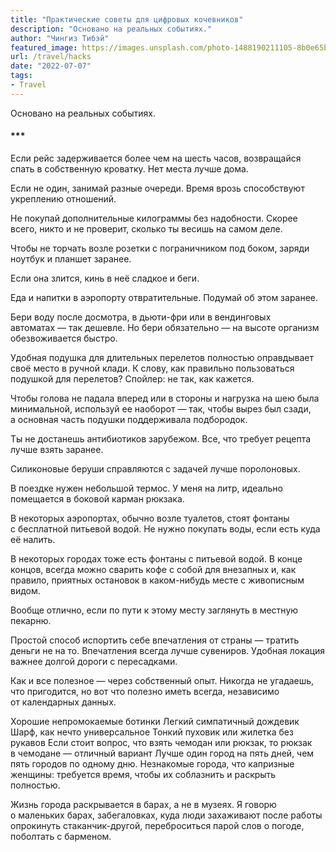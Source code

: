 ```yaml
---
title: "Практические советы для цифровых кочевников"
description: "Основано на реальных событиях."
author: "Чингиз Тибэй"
featured_image: https://images.unsplash.com/photo-1488190211105-8b0e65b80b4e?ixlib=rb-4.0.3&ixid=M3wxMjA3fDB8MHxwaG90by1wYWdlfHx8fGVufDB8fHx8fA%3D%3D&auto=format&fit=crop&w=2670&q=80
url: /travel/hacks
date: "2022-07-07"
tags:
- Travel
---
```


<div class="auto">

Основано на&nbsp;реальных событиях.

#### ***

Если рейс задерживается более чем на&nbsp;шесть часов, возвращайся спать в&nbsp;собственную кроватку. Нет места лучше дома.

Если не&nbsp;один, занимай разные очереди. Время врозь способствуют укреплению отношений.

Не&nbsp;покупай дополнительные килограммы без надобности. Скорее всего, никто и&nbsp;не&nbsp;проверит, сколько ты&nbsp;весишь на&nbsp;самом деле.

Чтобы не&nbsp;торчать возле розетки с&nbsp;пограничником под боком, заряди ноутбук и&nbsp;планшет заранее.

Если она злится, кинь в&nbsp;неё сладкое и&nbsp;беги.

Еда и&nbsp;напитки в&nbsp;аэропорту отвратительные. Подумай об&nbsp;этом заранее.

Бери воду после досмотра, в&nbsp;дьюти-фри или в&nbsp;вендинговых автоматах&nbsp;&mdash; так дешевле. Но&nbsp;бери обязательно&nbsp;&mdash; на&nbsp;высоте организм обезвоживается быстро.

Удобная подушка для длительных перелетов полностью оправдывает своё место в&nbsp;ручной клади. К&nbsp;слову, как правильно пользоваться подушкой для перелетов? Спойлер: не&nbsp;так, как кажется.

Чтобы голова не&nbsp;падала вперед или в&nbsp;стороны и&nbsp;нагрузка на&nbsp;шею была минимальной, используй ее&nbsp;наоборот&nbsp;&mdash; так, чтобы вырез был сзади, а&nbsp;основная часть подушки поддерживала подбородок.

Ты&nbsp;не&nbsp;достанешь антибиотиков зарубежом. Все, что требует рецепта лучше взять заранее.

Силиконовые беруши справляются с&nbsp;задачей лучше поролоновых.

В&nbsp;поездке нужен небольшой термос. У&nbsp;меня на&nbsp;литр, идеально помещается в&nbsp;боковой карман рюкзака.

В&nbsp;некоторых аэропортах, обычно возле туалетов, стоят фонтаны с&nbsp;бесплатной питьевой водой. Не&nbsp;нужно покупать воды, если есть куда её&nbsp;налить.

В&nbsp;некоторых городах тоже есть фонтаны с&nbsp;питьевой водой. В&nbsp;конце концов, всегда можно сварить кофе с&nbsp;собой для внезапных&nbsp;и, как правило, приятных остановок в&nbsp;каком-нибудь месте с&nbsp;живописным видом.

Вообще отлично, если по&nbsp;пути к&nbsp;этому месту заглянуть в&nbsp;местную пекарню.

Простой способ испортить себе впечатления от&nbsp;страны&nbsp;&mdash; тратить деньги не&nbsp;на&nbsp;то. Впечатления всегда лучше сувениров. Удобная локация важнее долгой дороги с&nbsp;пересадками.

Как и&nbsp;все полезное&nbsp;&mdash; через собственный опыт. Никогда не&nbsp;угадаешь, что пригодится, но&nbsp;вот что полезно иметь всегда, независимо от&nbsp;календарных данных.

Хорошие непромокаемые ботинки
Легкий симпатичный дождевик
Шарф, как нечто универсальное
Тонкий пуховик или жилетка без рукавов
Если стоит вопрос, что взять чемодан или рюкзак, то&nbsp;рюкзак в&nbsp;чемодане&nbsp;&mdash; отличный вариант
Лучше один город на&nbsp;пять дней, чем пять городов по&nbsp;одному дню. Незнакомые города, что капризные женщины: требуется время, чтобы их&nbsp;соблазнить и&nbsp;раскрыть полностью.

Жизнь города раскрывается в&nbsp;барах, а&nbsp;не&nbsp;в&nbsp;музеях. Я&nbsp;говорю о&nbsp;маленьких барах, забегаловках, куда люди захаживают после работы опрокинуть стаканчик-другой, переброситься парой слов о&nbsp;погоде, поболтать с&nbsp;барменом.

</div>